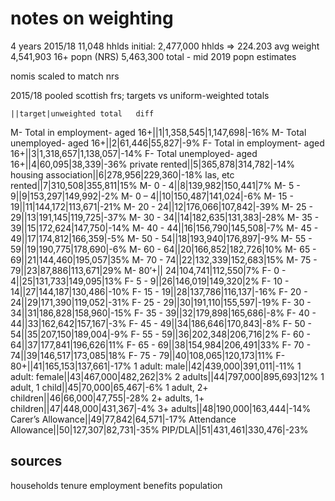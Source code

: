 # notes on weighting

4 years 2015/18 11,048 hhlds
initial: 2,477,000 hhlds => 224.203 avg weight
4,541,903 16+ popn (NRS) 5,463,300 total - mid 2019 popn estimates

nomis scaled to match nrs

2015/18 pooled scottish frs; targets vs uniform-weighted totals				

    ||target|unweighted total	diff
M- Total in employment- aged 16+||1|1,358,545|1,147,698|-16%
M- Total unemployed- aged 16+||2|61,446|55,827|-9%
F- Total in employment- aged 16+||3|1,318,657|1,138,057|-14%
F- Total unemployed- aged 16+||4|60,095|38,339|-36%
private rented||5|365,878|314,782|-14%
housing association||6|278,956|229,360|-18%
las, etc rented||7|310,508|355,811|15%
M- 0 - 4||8|139,982|150,441|7%
M- 5 - 9||9|153,297|149,992|-2%
M- 0 – 4||10|150,487|141,024|-6%
M- 15 - 19||11|144,172|113,671|-21%
M- 20 - 24||12|176,066|107,842|-39%
M- 25 - 29||13|191,145|119,725|-37%
M- 30 - 34||14|182,635|131,383|-28%
M- 35 - 39||15|172,624|147,750|-14%
M- 40 - 44||16|156,790|145,508|-7%
M- 45 - 49||17|174,812|166,359|-5%
M- 50 - 54||18|193,940|176,897|-9%
M- 55 - 59||19|190,775|178,690|-6%
M- 60 - 64||20|166,852|182,726|10%
M- 65 - 69||21|144,460|195,057|35%
M- 70 - 74||22|132,339|152,683|15%
M- 75 - 79||23|87,886|113,671|29%
M- 80’+|| 24|104,741|112,550|7%
F- 0 - 4||25|131,733|149,095|13%
F- 5 - 9||26|146,019|149,320|2%
F- 10 - 14||27|144,187|130,486|-10%
F- 15 - 19||28|137,786|116,137|-16%
F- 20 - 24||29|171,390|119,052|-31%
F- 25 - 29||30|191,110|155,597|-19%
F- 30 - 34||31|186,828|158,960|-15%
F- 35 - 39||32|179,898|165,686|-8%
F- 40 - 44||33|162,642|157,167|-3%
F- 45 - 49||34|186,646|170,843|-8%
F- 50 - 54||35|207,150|189,004|-9%
F- 55 - 59||36|202,348|206,716|2%
F- 60 - 64||37|177,841|196,626|11%
F- 65 - 69||38|154,984|206,491|33%
F- 70 - 74||39|146,517|173,085|18%
F- 75 - 79||40|108,065|120,173|11%
F- 80+||41|165,153|137,661|-17%
1 adult: male||42|439,000|391,011|-11%
1 adult: female||43|467,000|482,262|3%
2 adults||44|797,000|895,693|12%
1 adult, 1 child||45|70,000|65,467|-6%
1 adult, 2+ children||46|66,000|47,755|-28%
2+ adults, 1+ children||47|448,000|431,367|-4%
3+ adults||48|190,000|163,444|-14%
Carer’s Allowance||49|77,842|64,571|-17%
Attendance Allowance||50|127,307|82,731|-35%
PIP/DLA||51|431,461|330,476|-23%

## sources

households
tenure
employment
benefits
population
